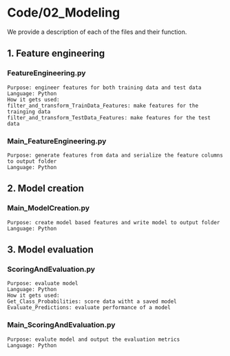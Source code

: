 # Code/02_Modeling

We provide a description of each of the files and their function. 

## 1. Feature engineering
### FeatureEngineering.py
    Purpose: engineer features for both training data and test data
    Language: Python
    How it gets used:
    filter_and_transform_TrainData_Features: make features for the trainging data
    filter_and_transform_TestData_Features: make features for the test data
### Main_FeatureEngineering.py
    Purpose: generate features from data and serialize the feature columns to output folder
    Language: Python

## 2. Model creation
### Main_ModelCreation.py
    Purpose: create model based features and write model to output folder
    Language: Python

## 3. Model evaluation
### ScoringAndEvaluation.py
    Purpose: evaluate model
    Language: Python
    How it gets used:
    Get_Class_Probabilities: score data witht a saved model
    Evaluate_Predictions: evaluate performance of a model
### Main_ScoringAndEvaluation.py
    Purpose: evalute model and output the evaluation metrics
    Language: Python
